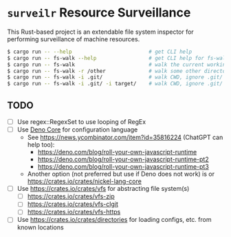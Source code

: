 # `surveilr` Resource Surveillance

This Rust-based project is an extendable file system inspector for performing surveillance of machine resources.

```bash
$ cargo run -- --help                         # get CLI help
$ cargo run -- fs-walk --help                 # get CLI help for fs-walk subcommand
$ cargo run -- fs-walk                        # walk the current working directory (CWD)
$ cargo run -- fs-walk -r /other              # walk some other directory
$ cargo run -- fs-walk -i .git/               # walk CWD, ignore .git/ paths
$ cargo run -- fs-walk -i .git/ -i target/    # walk CWD, ignore .git/ and target/ paths
```

## TODO

- [ ] Use regex::RegexSet to use looping of RegEx
- [ ] Use [Deno Core](https://crates.io/crates/deno_core) for configuration language
  * See https://news.ycombinator.com/item?id=35816224  (ChatGPT can help too): 
    * https://deno.com/blog/roll-your-own-javascript-runtime
    * https://deno.com/blog/roll-your-own-javascript-runtime-pt2
    * https://deno.com/blog/roll-your-own-javascript-runtime-pt3
  * Another option (not preferred but use if Deno does not work) is or https://crates.io/crates/nickel-lang-core
- [ ] Use https://crates.io/crates/vfs for abstracting file system(s)
  - [ ] https://crates.io/crates/vfs-zip
  - [ ] https://crates.io/crates/vfs-clgit
  - [ ] https://crates.io/crates/vfs-https
- [ ] Use https://crates.io/crates/directories for loading configs, etc. from known locations
